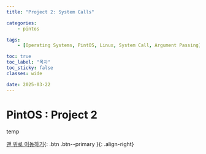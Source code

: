 ```yaml
---
title: "Project 2: System Calls"

categories:
    - pintos

tags:
    - [Operating Systems, PintOS, Linux, System Call, Argument Passing]

toc: true
toc_label: "목차"
toc_sticky: false
classes: wide

date: 2025-03-22
---
```


# PintOS : Project 2

temp


[맨 위로 이동하기](#){: .btn .btn--primary }{: .align-right}